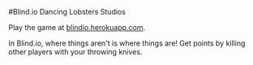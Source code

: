 #Blind.io
Dancing Lobsters Studios

Play the game at [blindio.herokuapp.com](blindio.herokuapp.com).

In Blind.io, where things aren't is where things are! Get points by killing other players with your throwing knives.